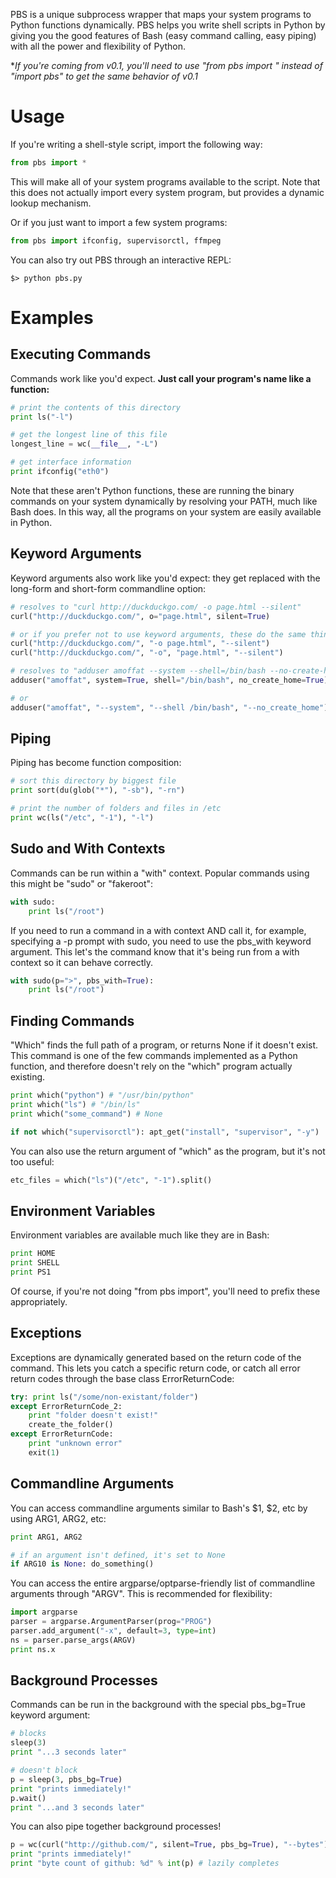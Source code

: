 PBS is a unique subprocess wrapper that maps your system programs to
Python functions dynamically.  PBS helps you write shell scripts in
Python by giving you the good features of Bash (easy command calling, easy piping)
with all the power and flexibility of Python.


**If you're coming from v0.1, you'll need to use "from pbs import *"
instead of "import pbs" to get the same behavior of v0.1**


# Usage

If you're writing a shell-style script, import the following way:

```python
from pbs import *
```

This will make all of your system programs available to the script.
Note that this does not actually import every system program, but
provides a dynamic lookup mechanism.

Or if you just want to import a few system programs:

```python
from pbs import ifconfig, supervisorctl, ffmpeg
```

You can also try out PBS through an interactive REPL:

    $> python pbs.py


# Examples

## Executing Commands

Commands work like you'd expect.  **Just call your program's name like
a function:**

```python
# print the contents of this directory 
print ls("-l")

# get the longest line of this file
longest_line = wc(__file__, "-L")

# get interface information
print ifconfig("eth0")
```

Note that these aren't Python functions, these are running the binary
commands on your system dynamically by resolving your PATH, much like Bash does.
In this way, all the programs on your system are easily available
in Python.

## Keyword Arguments

Keyword arguments also work like you'd expect: they get replaced with the
long-form and short-form commandline option:

```python
# resolves to "curl http://duckduckgo.com/ -o page.html --silent"
curl("http://duckduckgo.com/", o="page.html", silent=True)

# or if you prefer not to use keyword arguments, these do the same thing:
curl("http://duckduckgo.com/", "-o page.html", "--silent")
curl("http://duckduckgo.com/", "-o", "page.html", "--silent")

# resolves to "adduser amoffat --system --shell=/bin/bash --no-create-home"
adduser("amoffat", system=True, shell="/bin/bash", no_create_home=True)

# or
adduser("amoffat", "--system", "--shell /bin/bash", "--no_create_home")
```

## Piping

Piping has become function composition:

```python
# sort this directory by biggest file
print sort(du(glob("*"), "-sb"), "-rn")

# print the number of folders and files in /etc
print wc(ls("/etc", "-1"), "-l")
```

## Sudo and With Contexts

Commands can be run within a "with" context.  Popular commands using this
might be "sudo" or "fakeroot":

```python
with sudo:
    print ls("/root")
```

If you need
to run a command in a with context AND call it, for example, specifying
a -p prompt with sudo, you need to use the pbs_with keyword argument.
This let's the command know that it's being run from a with context so
it can behave correctly.

```python
with sudo(p=">", pbs_with=True):
    print ls("/root")
```


## Finding Commands

"Which" finds the full path of a program, or returns None if it doesn't exist.
This command is one of the few commands implemented as a Python function,
and therefore doesn't rely on the "which" program actually existing. 

```python
print which("python") # "/usr/bin/python"
print which("ls") # "/bin/ls"
print which("some_command") # None

if not which("supervisorctl"): apt_get("install", "supervisor", "-y")
```

You can also use the return argument of "which" as the program, but
it's not too useful:

```python
etc_files = which("ls")("/etc", "-1").split()
```

## Environment Variables

Environment variables are available much like they are in Bash:

```python
print HOME
print SHELL
print PS1
```

Of course, if you're not doing "from pbs import", you'll need to prefix
these appropriately.

## Exceptions

Exceptions are dynamically generated based on the return code of the command.
This lets you catch a specific return code, or catch all error return codes
through the base class ErrorReturnCode:

```python
try: print ls("/some/non-existant/folder")
except ErrorReturnCode_2:
    print "folder doesn't exist!"
    create_the_folder()
except ErrorReturnCode:
    print "unknown error"
    exit(1)
```

## Commandline Arguments

You can access commandline arguments similar to Bash's $1, $2, etc by using
ARG1, ARG2, etc:

```python
print ARG1, ARG2

# if an argument isn't defined, it's set to None
if ARG10 is None: do_something()
```

You can access the entire argparse/optparse-friendly list of commandline
arguments through "ARGV".  This is recommended for flexibility:

```python
import argparse
parser = argparse.ArgumentParser(prog="PROG")
parser.add_argument("-x", default=3, type=int)
ns = parser.parse_args(ARGV)
print ns.x
```


## Background Processes

Commands can be run in the background with the special pbs_bg=True keyword
argument:

```python
# blocks
sleep(3)
print "...3 seconds later"

# doesn't block
p = sleep(3, pbs_bg=True)
print "prints immediately!"
p.wait()
print "...and 3 seconds later"
```

You can also pipe together background processes!

```python
p = wc(curl("http://github.com/", silent=True, pbs_bg=True), "--bytes")
print "prints immediately!"
print "byte count of github: %d" % int(p) # lazily completes
```
